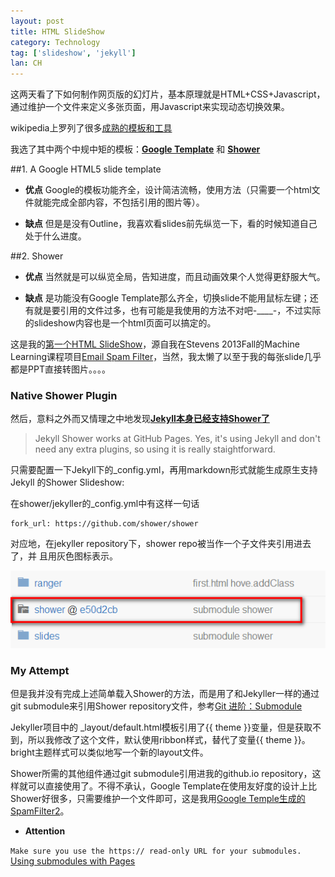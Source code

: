```yaml
---
layout: post
title: HTML SlideShow
category: Technology
tag: ['slideshow', 'jekyll']
lan: CH
---
```


这两天看了下如何制作网页版的幻灯片，基本原理就是HTML+CSS+Javascript，通过维护一个文件来定义多张页面，用Javascript来实现动态切换效果。

<!--preview-->

wikipedia上罗列了很多[成熟的模板和工具](http://en.wikipedia.org/wiki/Web-based_slideshow#List_of_web-based_slide_shows)

我选了其中两个中规中矩的模板：[__Google Template__](https://code.google.com/p/html5slides/) 和 [__Shower__](https://github.com/shower/shwr.me)

##1. A Google HTML5 slide template 

* __优点__ Google的模板功能齐全，设计简洁流畅，使用方法（只需要一个html文件就能完成全部内容，不包括引用的图片等）。

* __缺点__ 但是是没有Outline，我喜欢看slides前先纵览一下，看的时候知道自己处于什么进度。

##2. Shower 

* __优点__ 当然就是可以纵览全局，告知进度，而且动画效果个人觉得更舒服大气。

* __缺点__ 是功能没有Google Template那么齐全，切换slide不能用鼠标左键；还有就是要引用的文件过多，也有可能是我使用的方法不对吧-____-，不过实际的slideshow内容也是一个html页面可以搞定的。


这是我的[第一个HTML SlideShow](http://rangerway.com/slides/SpamFilter)，源自我在Stevens 2013Fall的Machine Learning课程项目[Email Spam Filter](https://github.com/shohoku11wrj/Spam-Filter)，当然，我太懒了以至于我的每张slide几乎都是PPT直接转图片。。。。

### Native Shower Plugin

然后，意料之外而又情理之中地发现[__Jekyll本身已经支持Shower了__](https://github.com/shower/jekyller)

>Jekyll Shower works at GitHub Pages. Yes, it's using Jekyll and don't need 
any extra plugins, so using it is really staightforward.

只需要配置一下Jekyll下的_config.yml，再用markdown形式就能生成原生支持Jekyll
的Shower Slideshow:

在shower/jekyller的_config.yml中有这样一句话

    fork_url: https://github.com/shower/shower

对应地，在jekyller repository下，shower repo被当作一个子文件夹引用进去了，并
且用灰色图标表示。


![fork shower](/images/slideshow/fork_shower.png)

### My Attempt

但是我并没有完成上述简单载入Shower的方法，而是用了和Jekyller一样的通过git submodule来引用Shower repository文件，参考[Git 进阶：Submodule](http://havee.me/linux/2012-06/the-git-advanced-submodule.html)

Jekyller项目中的 _layout/default.html模板引用了{{ theme }}变量，但是获取不到，所以我修改了这个文件，默认使用ribbon样式，替代了变量{{ theme }}。bright主题样式可以类似地写一个新的layout文件。

Shower所需的其他组件通过git submodule引用进我的github.io repository，这样就可以直接使用了。不得不承认，Google Template在使用友好度的设计上比Shower好很多，只需要维护一个文件即可，这是我用[Google Temple生成的SpamFilter2](/slides/SpamFilter/SpamFilter2)。

* __Attention__

`Make sure you use the https:// read-only URL for your submodules.` [Using submodules with Pages](https://help.github.com/articles/using-submodules-with-pages)